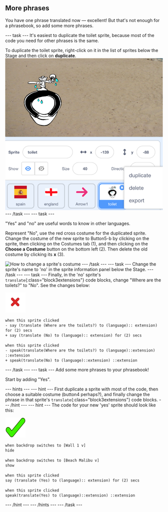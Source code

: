 ## More phrases

You have one phrase translated now — excellent! But that's not enough for a phrasebook, so add some more phrases.

--- task ---
It's easiest to duplicate the toilet sprite, because most of the code you need for other phrases is the same. 

To duplicate the toilet sprite, right-click on it in the list of sprites below the Stage and then click on **duplicate**.
![How to duplicate a sprite](images/duplicateSprite.png)
--- /task ---
--- task ---

"Yes" and "no" are useful words to know in other languages.

Represent "No", use the red cross costume for the duplicated sprite. Change the costume of the new sprite to Button5-b by clicking on the sprite, then clicking on the Costumes tab (1), and then clicking on the **Choose a Costume** button on the bottom left (2). Then delete the old costume by clicking its **x** (3).

![How to change a sprite's costume](images/changeCostume.png)
--- /task ---
--- task ---
Change the sprite's name to 'no' in the sprite information panel below the Stage.
--- /task ---
--- task ---
Finally, in the 'no' sprite's `translate`{:class="block3extensions"} code blocks, change "Where are the toilets?" to "No". See the changes below:

![No sprite](images/noSmall.png)
```blocks3
when this sprite clicked
- say (translate (Where are the toilets?) to (language):: extension) for (2) secs
+ say (translate (No) to (language):: extension) for (2) secs

when this sprite clicked
- speak(translate(Where are the toilets?) to (language)::extension) ::extension
+ speak(translate(No) to (language)::extension) ::extension
```
--- /task ---
--- task --- 
Add some more phrases to your phrasebook!

Start by adding "Yes".

--- hints ---
--- hint ---
First duplicate a sprite with most of the code, then choose a suitable costume (button4 perhaps?), and finally change the phrase in that sprite's `translate`{:class="block3extensions"} code blocks.
--- /hint ---
--- hint ---
The code for your new 'yes' sprite should look like this:

![Yes sprite](images/yesSmall.png)
```blocks3
when backdrop switches to [Wall 1 v]
hide

when backdrop switches to [Beach Malibu v]
show

when this sprite clicked
say (translate (Yes) to (language):: extension) for (2) secs

when this sprite clicked
speak(translate(Yes) to (language)::extension) ::extension
```
--- /hint ---
--- /hints ---
--- /task ---
